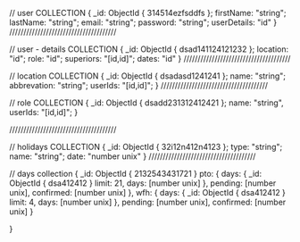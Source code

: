 // user COLLECTION
{
    _id: ObjectId {
        314514ezfsddfs
    };
    firstName: "string";
    lastName: "string";
    email: "string";
    password: "string";
    userDetails: "id"
}
//////////////////////////////////////

// user - details COLLECTION
{
    _id: ObjectId {
        dsad141124121232
    };
    location: "id";
    role: "id";
    superiors: "[id,id]";
    dates: "id"
}
//////////////////////////////////////


// location COLLECTION
{
    _id: ObjectId {
        dsadasd1241241
    };
    name: "string";
    abbrevation: "string";
    userIds: "[id,id]";
}
//////////////////////////////////////

// role COLLECTION
{
    _id: ObjectId {
        dsadd231312412421
    };
    name: "string",
    userIds: "[id,id]";
}

//////////////////////////////////////

// holidays COLLECTION
{
    _id: ObjectId {
        32i12n412n4123
    };
    type: "string";
    name: "string";
    date: "number unix"
}
//////////////////////////////////////

// days collection
{
    _id: ObjectId {
        2132543431721
    }
    pto: {
        days: {
            _id: ObjectId {
                dsa412412
            }
            limit: 21,
            days: [number unix]
        },
        pending: [number unix],
        confirmed: [number unix]
    },
	wfh: {
        days: {
            _id: ObjectId {
                dsa412412
            }
            limit: 4,
            days: [number unix]
        },
        pending: [number unix],
        confirmed: [number unix]
    }

}
